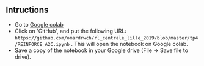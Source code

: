 Intructions
---------------

* Go to [Google colab](https://colab.research.google.com/notebooks/welcome.ipynb#recent=true)
* Click on 'GitHub', and put the following URL: `https://github.com/omardrwch/rl_centrale_lille_2019/blob/master/tp4/REINFORCE_A2C.ipynb` . This will open the notebook on Google colab.
* Save a copy of the notebook in your Google drive (File -> Save file to drive).

 


